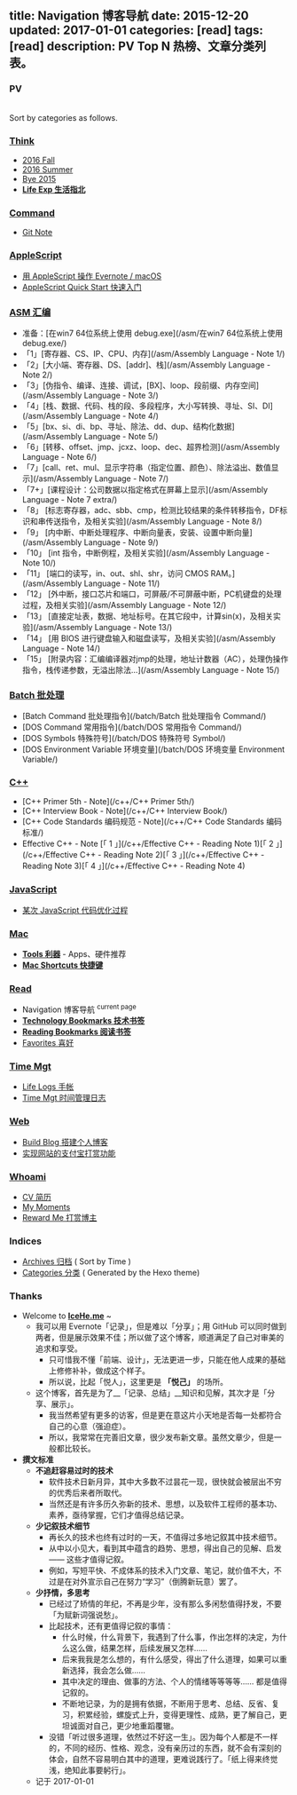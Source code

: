 title: Navigation 博客导航
date: 2015-12-20
updated: 2017-01-01
categories: [read]
tags: [read]
description: PV Top N 热榜、文章分类列表。
---

### PV

<div class="post-toc" style="max-height: 1220px; width: calc(100% + 0px);" id="popular-post-div2"> <div class="post-toc-content"> <ol class="nav" id="popular-list2"></ol> </div> </div>

<br/>Sort by categories as follows.

### [Think](/categories/think)

- [2016 Fall](/think/2016_fall)
- [2016 Summer](/think/2016_summer)
- [Bye 2015](/think/bye2015)
- [__Life Exp 生活指北__](/think/life_manual)

### [Command](/categories/Command)

- [Git Note](/cmd/git_note)

### [AppleScript](/categories/AppleScript)

- [用 AppleScript 操作 Evernote / macOS](/applescript/evernote_osx/)
- [AppleScript Quick Start 快速入门](/applescript/applescript/)

### [ASM 汇编](/categories/ASM)

- 准备：[在win7 64位系统上使用 debug.exe](/asm/在win7 64位系统上使用debug.exe/)
- 「1」[寄存器、CS、IP、CPU、内存](/asm/Assembly Language - Note 1/)
- 「2」[大小端、寄存器、DS、[addr]、栈](/asm/Assembly Language - Note 2/)
- 「3」[伪指令、编译、连接、调试，[BX]、loop、段前缀、内存空间](/asm/Assembly Language - Note 3/)
- 「4」[栈、数据、代码、栈的段、多段程序，大小写转换、寻址、SI、DI](/asm/Assembly Language - Note 4/)
- 「5」[bx、si、di、bp、寻址、除法、dd、dup、结构化数据](/asm/Assembly Language - Note 5/)
- 「6」[转移、offset、jmp、jcxz、loop、dec、超界检测](/asm/Assembly Language - Note 6/)
- 「7」[call、ret、mul、显示字符串（指定位置、颜色）、除法溢出、数值显示](/asm/Assembly Language - Note 7/)
- 「7+」[课程设计：公司数据以指定格式在屏幕上显示](/asm/Assembly Language - Note 7 extra/)
- 「8」 [标志寄存器，adc、sbb、cmp，检测比较结果的条件转移指令，DF标识和串传送指令，及相关实验](/asm/Assembly Language - Note 8/)
- 「9」 [内中断、中断处理程序、中断向量表，安装、设置中断向量](/asm/Assembly Language - Note 9/)
- 「10」 [int 指令，中断例程，及相关实验](/asm/Assembly Language - Note 10/)
- 「11」 [端口的读写，in、out、shl、shr，访问 CMOS RAM。](/asm/Assembly Language - Note 11/)
- 「12」 [外中断，接口芯片和端口，可屏蔽/不可屏蔽中断，PC机键盘的处理过程，及相关实验](/asm/Assembly Language - Note 12/)
- 「13」 [直接定址表，数据、地址标号。在其它段中，计算sin(x)，及相关实验](/asm/Assembly Language - Note 13/)
- 「14」 [用 BIOS 进行键盘输入和磁盘读写，及相关实验](/asm/Assembly Language - Note 14/)
- 「15」 [附录内容：汇编编译器对jmp的处理，地址计数器（AC），处理伪操作指令，栈传递参数，无溢出除法…](/asm/Assembly Language - Note 15/)

### [Batch 批处理](/categories/Batch)

- [Batch Command 批处理指令](/batch/Batch 批处理指令 Command/)
- [DOS Command 常用指令](/batch/DOS 常用指令 Command/)
- [DOS Symbols 特殊符号](/batch/DOS 特殊符号 Symbol/)
- [DOS Environment Variable 环境变量](/batch/DOS 环境变量 Environment Variable/)

### [C++](/categories/C/)

- [C++ Primer 5th - Note](/c++/C++ Primer 5th/)
- [C++ Interview Book - Note](/c++/C++ Interview Book/)
- [C++ Code Standards 编码规范 - Note](/c++/C++ Code Standards 编码标准/)
- Effective C++ - Note [「 1 」](/c++/Effective C++ - Reading Note 1)[「 2 」](/c++/Effective C++ - Reading Note 2)[「 3 」](/c++/Effective C++ - Reading Note 3)[「 4 」](/c++/Effective C++ - Reading Note 4)

### [JavaScript](/javascript/某次js代码优化过程)

- [某次 JavaScript 代码优化过程](/javascript/某次js代码优化过程/)

### [Mac](/categories/Mac)

- [__Tools 利器__](/tools) - Apps、硬件推荐
- [__Mac Shortcuts 快捷键__](/mac_shortcuts)

### [Read](/categories/read)

- Navigation 博客导航 <sup>current page</sup>
- [__Technology Bookmarks 技术书签__](/tech)
- [__Reading Bookmarks 阅读书签__](/read)
- [Favorites 喜好](/favourites)

### [Time Mgt](/categories/time-mgt)

- [Life Logs 手帐](/lifelogs)
- [Time Mgt 时间管理日志](/think/time_mgt)

### [Web](/categories/Web)

- [Build Blog 搭建个人博客](/web/build_blog/)
- [实现网站的支付宝打赏功能](/web/donate)

### [Whoami](/categories/whoami)

- [CV 简历](/about/)
- [My Moments](/moments/)
- [Reward Me 打赏博主](/reward)

### Indices

- [Archives 归档](/archives) ( Sort by Time )
- [Categories 分类](/categories) ( Generated by the Hexo theme)

### Thanks

- Welcome to [__IceHe.me__](https://icehe.me) ~
    - 我可以用 Evernote「记录」，但是难以「分享」；用 GitHub 可以同时做到两者，但是展示效果不佳；所以做了这个博客，顺道满足了自己对审美的追求和享受。
        - 只可惜我不懂「前端、设计」，无法更进一步，只能在他人成果的基础上修修补补，做成这个样子。
        - 所以说，比起「悦人」，这里更是 __「悦己」__ 的场所。
    - 这个博客，首先是为了__「记录、总结」__知识和见解，其次才是「分享、展示」。
        - 我当然希望有更多的访客，但是更在意这片小天地是否每一处都符合自己的心意（强迫症）。
        - 所以，我常常在完善旧文章，很少发布新文章。虽然文章少，但是一般都比较长。
- __撰文标准__
    - __不追赶容易过时的技术__
        - 软件技术日新月异，其中大多数不过昙花一现，很快就会被层出不穷的优秀后来者所取代。
        - 当然还是有许多历久弥新的技术、思想，以及软件工程师的基本功、素养，亟待掌握，它们才值得总结记录。
    - __少记叙技术细节__
        - 再长久的技术也终有过时的一天，不值得过多地记叙其中技术细节。
        - 从中以小见大，看到其中蕴含的趋势、思想，得出自己的见解、启发 —— 这些才值得记叙。
        - 例如，写短平快、不成体系的技术入门文章、笔记，就价值不大，不过是在对外宣示自己在努力“学习”（倒腾新玩意）罢了。
    - __少抒情，多思考__
        - 已经过了矫情的年纪，不再是少年，没有那么多闲愁值得抒发，不要「为赋新词强说愁」。
        - 比起技术，还有更值得记叙的事情：
            - 什么时候，什么背景下，我遇到了什么事，作出怎样的决定，为什么这么做，结果怎样，后续发展又怎样……
            - 后来我我是怎么想的，有什么感受，得出了什么道理，如果可以重新选择，我会怎么做……
            - 其中决定的理由、做事的方法、个人的情绪等等等等…… 都是值得记叙的。
            - 不断地记录，为的是拥有依据，不断用于思考、总结、反省、复习，积累经验，螺旋式上升，变得更理性、成熟，更了解自己，更坦诚面对自己，更少地重蹈覆辙。
        - 没错「听过很多道理，依然过不好这一生」。因为每个人都是不一样的，不同的经历、性格、观念，没有亲历过的东西，就不会有深刻的体会，自然不容易明白其中的道理，更难说践行了。「纸上得来终觉浅，绝知此事要躬行」。
    - 记于 2017-01-01
